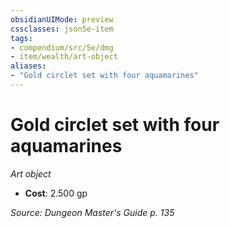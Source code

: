 ```yaml
---
obsidianUIMode: preview
cssclasses: json5e-item
tags:
- compendium/src/5e/dmg
- item/wealth/art-object
aliases: 
- "Gold circlet set with four aquamarines"
---
```

# Gold circlet set with four aquamarines
*Art object*  

- **Cost**: 2.500 gp

*Source: Dungeon Master's Guide p. 135*